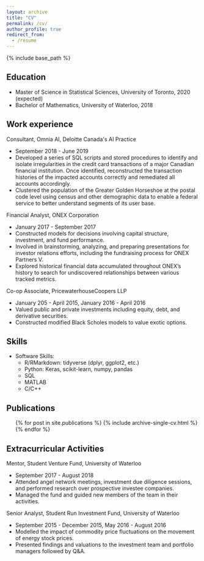 ```yaml
---
layout: archive
title: "CV"
permalink: /cv/
author_profile: true
redirect_from:
  - /resume
---
```


{% include base_path %}

## Education
* Master of Science in Statistical Sciences, University of Toronto, 2020 (expected)
* Bachelor of Mathematics, University of Waterloo, 2018

## Work experience
Consultant, Omnia AI, Deloitte Canada's AI Practice
* September 2018 - June 2019
* Developed a series of SQL scripts and stored procedures to identify and isolate irregularities in the credit card transactions of a major Canadian financial institution. Once identified, reconstructed the transaction histories of the impacted accounts correctly and remediated all accounts accordingly.
* Clustered the population of the Greater Golden Horseshoe at the postal code level using census and other demographic data to enable a federal service to better understand segments of its user base.

Financial Analyst, ONEX Corporation
* January 2017 - September 2017
* Constructed models for decisions involving capital structure, investment, and fund performance.
*	Involved in brainstorming, analyzing, and preparing presentations for investor relations efforts, including the fundraising process for ONEX Partners V.
*	Explored historical financial data accumulated throughout ONEX’s history to search for undiscovered relationships between various tracked metrics.

Co-op Associate, PricewaterhouseCoopers LLP
* January 205 - April 2015, January 2016 - April 2016
* Valued public and private investments including equity, debt, and derivative securities.
* Constructed modified Black Scholes models to value exotic options.

## Skills
* Software Skills:
  * R/RMarkdown: tidyverse (dplyr, ggplot2, etc.)
  * Python: Keras, scikit-learn, numpy, pandas
  * SQL
  * MATLAB
  * C/C++

## Publications
  <ul>{% for post in site.publications %}
    {% include archive-single-cv.html %}
  {% endfor %}</ul>
  
## Extracurricular Activities
Mentor, Student Venture Fund, University of Waterloo
* September 2017 - August 2018
* Attended angel network meetings, investment due diligence sessions, and performed research over prospective investee companies. 
* Managed the fund and guided new members of the team in their activities.

Senior Analyst, Student Run Investment Fund, University of Waterloo
* September 2015 - December 2015, May 2016 - August 2016
* Modelled the impact of commodity price fluctuations on the movement of energy stock prices.
* Presented findings and valuations to the investment team and portfolio managers followed by Q&A.

